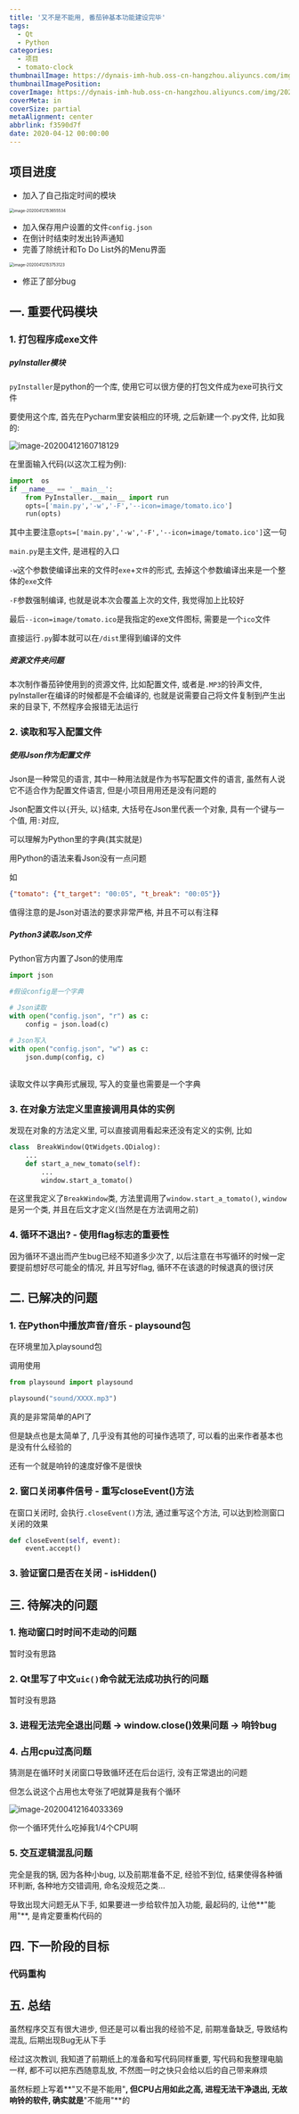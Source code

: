 ```yaml
---
title: '又不是不能用, 番茄钟基本功能建设完毕'
tags:
  - Qt
  - Python
categories:
  - 项目
  - tomato-clock
thumbnailImage: https://dynais-imh-hub.oss-cn-hangzhou.aliyuncs.com/img/20200724212241.png
thumbnailImagePosition: 
coverImage: https://dynais-imh-hub.oss-cn-hangzhou.aliyuncs.com/img/20200725004705.jpg
coverMeta: in
coverSize: partial
metaAlignment: center
abbrlink: f3590d7f
date: 2020-04-12 00:00:00
---
```


<!-- toc -->

## 项目进度

- 加入了自己指定时间的模块

<img src="https://dynais-imh-hub.oss-cn-hangzhou.aliyuncs.com/img/20200725010843.png" alt="image-20200412153655534" style="zoom:50%;" />

- 加入保存用户设置的文件`config.json`
- 在倒计时结束时发出铃声通知
- 完善了除统计和To Do List外的Menu界面

<img src="https://dynais-imh-hub.oss-cn-hangzhou.aliyuncs.com/img/20200725010845.png" alt="image-20200412153753123" style="zoom:50%;" />

- 修正了部分bug

<!-- more -->



## 一. 重要代码模块

### 1. 打包程序成exe文件

##### pyInstaller模块

`pyInstaller`是python的一个库, 使用它可以很方便的打包文件成为exe可执行文件

要使用这个库, 首先在Pycharm里安装相应的环境, 之后新建一个.py文件, 比如我的:

![image-20200412160718129](https://dynais-imh-hub.oss-cn-hangzhou.aliyuncs.com/img/20200725010847.png)

在里面输入代码(以这次工程为例):

```python
import  os
if __name__ == '__main__':
    from PyInstaller.__main__ import run
    opts=['main.py','-w','-F','--icon=image/tomato.ico']
    run(opts)
```

其中主要注意`opts=['main.py','-w','-F','--icon=image/tomato.ico']`这一句

`main.py`是主文件, 是进程的入口

`-w`这个参数使编译出来的文件时`exe`+`文件`的形式, 去掉这个参数编译出来是一个整体的`exe`文件

`-F`参数强制编译, 也就是说本次会覆盖上次的文件, 我觉得加上比较好

最后`--icon=image/tomato.ico`是我指定的exe文件图标, 需要是一个`ico`文件

直接运行`.py`脚本就可以在`/dist`里得到编译的文件



##### 资源文件夹问题

本次制作番茄钟使用到的资源文件, 比如配置文件, 或者是`.MP3`的铃声文件, pyInstaller在编译的时候都是不会编译的, 也就是说需要自己将文件复制到产生出来的目录下, 不然程序会报错无法运行



### 2. 读取和写入配置文件

##### 使用Json作为配置文件

Json是一种常见的语言, 其中一种用法就是作为书写配置文件的语言, 虽然有人说它不适合作为配置文件语言, 但是小项目用用还是没有问题的

Json配置文件以`{`开头, 以`}`结束, 大括号在Json里代表一个对象, 具有一个键与一个值, 用`:`对应,

可以理解为Python里的字典(其实就是)

用Python的语法来看Json没有一点问题

如

```json
{"tomato": {"t_target": "00:05", "t_break": "00:05"}}
```

值得注意的是Json对语法的要求非常严格, 并且不可以有注释



##### Python3读取Json文件

Python官方内置了Json的使用库

```python
import json

#假设config是一个字典

# Json读取
with open("config.json", "r") as c:
    config = json.load(c)
    
# Json写入
with open("config.json", "w") as c:
    json.dump(config, c)
    
```

读取文件以字典形式展现, 写入的变量也需要是一个字典



### 3. 在对象方法定义里直接调用具体的实例

发现在对象的方法定义里, 可以直接调用看起来还没有定义的实例, 比如

```python
class  BreakWindow(QtWidgets.QDialog):
	...
    def start_a_new_tomato(self):
        ...
        window.start_a_tomato()
```

在这里我定义了`BreakWindow`类, 方法里调用了`window.start_a_tomato()`, `window`是另一个类, 并且在后文才定义(当然是在方法调用之前)



### 4. 循环不退出? - 使用flag标志的重要性

因为循环不退出而产生bug已经不知道多少次了, 以后注意在书写循环的时候一定要提前想好尽可能全的情况, 并且写好flag, 循环不在该退的时候退真的很讨厌





## 二. 已解决的问题

### 1. 在Python中播放声音/音乐 - playsound包

在环境里加入playsound包

调用使用

```python
from playsound import playsound

playsound("sound/XXXX.mp3")
```



真的是非常简单的API了

但是缺点也是太简单了, 几乎没有其他的可操作选项了, 可以看的出来作者基本也是没有什么经验的

还有一个就是响铃的速度好像不是很快



### 2. 窗口关闭事件信号 - 重写closeEvent()方法

在窗口关闭时, 会执行`.closeEvent()`方法, 通过重写这个方法, 可以达到检测窗口关闭的效果

```python
def closeEvent(self, event):
	event.accept()
```



### 3. 验证窗口是否在关闭 - isHidden()





## 三. 待解决的问题

### 1. 拖动窗口时时间不走动的问题

暂时没有思路



### 2. Qt里写了中文`uic()`命令就无法成功执行的问题

暂时没有思路



### 3. 进程无法完全退出问题 -> window.close()效果问题 -> 响铃bug



### 4. 占用cpu过高问题

猜测是在循环时关闭窗口导致循环还在后台运行, 没有正常退出的问题

但怎么说这个占用也太夸张了吧就算是我有个循环

![image-20200412164033369](https://dynais-imh-hub.oss-cn-hangzhou.aliyuncs.com/img/20200725010854.png)

你一个循环凭什么吃掉我1/4个CPU啊



### 5. 交互逻辑混乱问题

完全是我的锅, 因为各种小bug, 以及前期准备不足, 经验不到位, 结果使得各种循环判断, 各种地方交错调用, 命名没规范之类...

导致出现大问题无从下手, 如果要进一步给软件加入功能, 最起码的, 让他**"能用"**, 是肯定要重构代码的





## 四. 下一阶段的目标

### 											



### 												代码重构





## 五. 总结

虽然程序交互有很大进步, 但还是可以看出我的经验不足, 前期准备缺乏, 导致结构混乱, 后期出现Bug无从下手

经过这次教训, 我知道了前期纸上的准备和写代码同样重要, 写代码和我整理电脑一样, 都不可以把东西随意乱放, 不然图一时之快只会给以后的自己带来麻烦

虽然标题上写着**"又不是不能用"**, 但CPU占用如此之高, 进程无法干净退出, 无故响铃的软件, 确实就是**"不能用"**的

